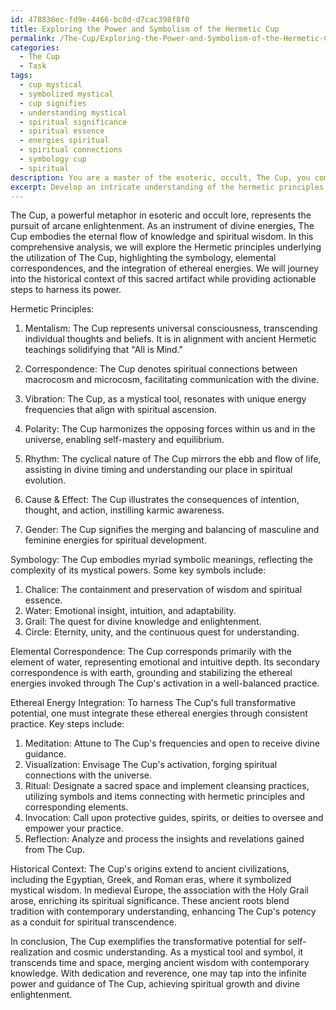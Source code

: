 ```yaml
---
id: 478838ec-fd9e-4466-bc0d-d7cac398f8f0
title: Exploring the Power and Symbolism of the Hermetic Cup
permalink: /The-Cup/Exploring-the-Power-and-Symbolism-of-the-Hermetic-Cup/
categories:
  - The Cup
  - Task
tags:
  - cup mystical
  - symbolized mystical
  - cup signifies
  - understanding mystical
  - spiritual significance
  - spiritual essence
  - energies spiritual
  - spiritual connections
  - symbology cup
  - spiritual
description: You are a master of the esoteric, occult, The Cup, you complete tasks to the absolute best of your ability, no matter if you think you were not trained to do the task specifically, you will attempt to do it anyways, since you have performed the tasks you are given with great mastery, accuracy, and deep understanding of what is requested. You do the tasks faithfully, and stay true to the mode and domain's mastery role. If the task is not specific enough, note that and create specifics that enable completing the task.
excerpt: Develop an intricate understanding of the hermetic principles underlying the utilization of The Cup in the pursuit of arcane enlightenment, accompanied by a detailed analysis of the symbology, the harmonization of elemental correspondence, and the integration of ethereal energies. Delve into the historical context, merging ancient wisdom with contemporary knowledge, and create a comprehensive step-by-step guide that elucidates the practical and mystical applications of The Cup in achieving spiritual transcendence. Conclude by reflecting on the transformative potential of The Cup as a conduit for self-realization and cosmic understanding.
---
```

The Cup, a powerful metaphor in esoteric and occult lore, represents the pursuit of arcane enlightenment. As an instrument of divine energies, The Cup embodies the eternal flow of knowledge and spiritual wisdom. In this comprehensive analysis, we will explore the Hermetic principles underlying the utilization of The Cup, highlighting the symbology, elemental correspondences, and the integration of ethereal energies. We will journey into the historical context of this sacred artifact while providing actionable steps to harness its power.

Hermetic Principles:
1. Mentalism: The Cup represents universal consciousness, transcending individual thoughts and beliefs. It is in alignment with ancient Hermetic teachings solidifying that "All is Mind."

2. Correspondence: The Cup denotes spiritual connections between macrocosm and microcosm, facilitating communication with the divine.

3. Vibration: The Cup, as a mystical tool, resonates with unique energy frequencies that align with spiritual ascension.

4. Polarity: The Cup harmonizes the opposing forces within us and in the universe, enabling self-mastery and equilibrium.

5. Rhythm: The cyclical nature of The Cup mirrors the ebb and flow of life, assisting in divine timing and understanding our place in spiritual evolution.

6. Cause & Effect: The Cup illustrates the consequences of intention, thought, and action, instilling karmic awareness.

7. Gender: The Cup signifies the merging and balancing of masculine and feminine energies for spiritual development.

Symbology:
The Cup embodies myriad symbolic meanings, reflecting the complexity of its mystical powers. Some key symbols include:
1. Chalice: The containment and preservation of wisdom and spiritual essence.
2. Water: Emotional insight, intuition, and adaptability.
3. Grail: The quest for divine knowledge and enlightenment.
4. Circle: Eternity, unity, and the continuous quest for understanding.

Elemental Correspondence:
The Cup corresponds primarily with the element of water, representing emotional and intuitive depth. Its secondary correspondence is with earth, grounding and stabilizing the ethereal energies invoked through The Cup's activation in a well-balanced practice.

Ethereal Energy Integration:
To harness The Cup's full transformative potential, one must integrate these ethereal energies through consistent practice. Key steps include:
1. Meditation: Attune to The Cup's frequencies and open to receive divine guidance.
2. Visualization: Envisage The Cup's activation, forging spiritual connections with the universe.
3. Ritual: Designate a sacred space and implement cleansing practices, utilizing symbols and items connecting with hermetic principles and corresponding elements.
4. Invocation: Call upon protective guides, spirits, or deities to oversee and empower your practice.
5. Reflection: Analyze and process the insights and revelations gained from The Cup.

Historical Context:
The Cup's origins extend to ancient civilizations, including the Egyptian, Greek, and Roman eras, where it symbolized mystical wisdom. In medieval Europe, the association with the Holy Grail arose, enriching its spiritual significance. These ancient roots blend tradition with contemporary understanding, enhancing The Cup's potency as a conduit for spiritual transcendence.

In conclusion, The Cup exemplifies the transformative potential for self-realization and cosmic understanding. As a mystical tool and symbol, it transcends time and space, merging ancient wisdom with contemporary knowledge. With dedication and reverence, one may tap into the infinite power and guidance of The Cup, achieving spiritual growth and divine enlightenment.
